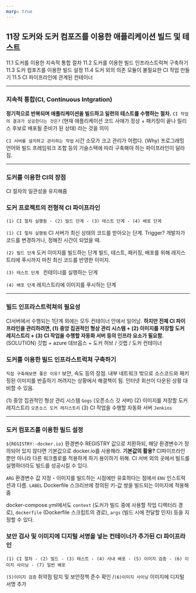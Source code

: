 ```yaml
---
marp: true
---
```


## 11장 도커와 도커 컴포즈를 이용한 애플리케이션 빌드 및 테스트
11.1 도커를 이용한 지속적 통합 절차
11.2 도커를 이용한 빌드 인프라스트럭쳐 구축하기
11.3 도커 컴포즈를 이용한 빌드 설정
11.4 도커 외의 의존 모듈이 불필요한 CI 작업 만들기
11.5 CI 파이프라인에 관계된 컨테이너

---
### 지속적 통합(CI, Continuous Intgration)
**정기적으로 반복되며 애플리케이션을 빌드하고 일련의 테스트를 수행하는 절차.**
`CI 작업의 결과가 성공한다는 것은?` (현재 애플리케이션 코드 사애가 정상 + 패키징이 끝나 릴리스 후보로 배포될 준비가 된 상태) 라는 것을 의미

`CI 서버를 설치하고 관리하는 작업` 시간 소모가 크고 관리가 어렵다. 
(Why) 프로그래밍 언어와 빌드 프레임워크 조합 등의 기술스택에 따라 구축해야 하는 파이프라인이 달라짐. 

---

### 도커를 이용한 CI의 장점
CI 절차의 일관성을 유지해줌

### 도커 프로젝트의 전형적 CI 파이프라인
```
(1) CI 절차 실행됨 - (2) 빌드 단계 - (3) 테스트 단계 - (4) 배포 단계
```

`(1) CI 절차 실행됨`  CI 서버가 최신 상태의 코드를 받아오는 단계. 
Trigger? 개발자가 코드를 변경하거나, 정해진 시간이 되었을 때.

`(2) 빌드 단계` 도커 이미지를 빌드하는 단계
빌드, 테스트, 패키징, 배포를 위해 레지스트리에 푸시까지 마친 최신 코드를 반영한 이미지.

`(3) 테스트 단계 ` 컨테이너를 실행하는 단계

`(4) 배포 단계` 레지스트리에 이미지를 푸시하는 단계

---

### 빌드 인프라스트럭쳐의 필요성
CI서버에서 수행되는 1단계 외에는 모두 컨테이너 안에서 일어남. 
**하지만 전체 CI 파이프라인을 관리하려면, (1) 중앙 집권적인 형상 관리 시스템 + (2) 이미지를 저장할 도커 레지스트리 + (3) CI 작업을 수행할 자동화 서버 등의 인프라 요소가 필요함.**
(SOLUTION) 깃헙 + azure 데브옵스 + 도커 허브 / 깃랩 / 도커 컨테이너

### 도커를 이용한 빌드 인프라스트럭쳐 구축하기
`직접 구축해보면 좋은 이유?` 보안, 속도 등의 장점. 내부 네트워크 밖으로 소스코드와 패키징된 이미지를 반출하기 꺼려지는 상황에서 해결책이 됨. 인터넷 회선이 다운된 상황 대비할 수 있음.

(1) 중앙 집권적인 형상 관리 시스템 `Gogs` (오픈소스 깃 서버)
(2) 이미지를 저장할 도커 레지스트리 `오픈소스 도커 레지스트리`
(3) CI 작업을 수행할 자동화 서버 `Jenkins`

---

### 도커 컴포즈를 이용한 빌드 설정

`${REGISTRY:-docker.io}` 환경변수 REGISTRY 값으로 치환하되, 해당 환경변수가 정의되어 있지 않다면 기본값으로 docker.io를 사용해라. 
**기본값의 활용?** CI파이프라인 뿐만 아니라 다른 워크플로를 적용하게 하기 용이하기 위해. CI 서버 외의 곳에서 빌드를 실행하더라도 빌드를 성공시킬 수 있다.

`ARG` 환경변수 값 지정 - 이미지를 빌드하는 시점에만 유효하다는 점에서 `ENV` 인스트럭션과 다름.
`LABEL` Dockerfile 스크리브에 정의된 키-값 쌍을 빌드되는 이미지에 적용해줌

docker-compose.yml에서도 `context` (도커가 빌드 중에 사용할 작업 디렉터리 경로), `dockerfile` (Dockerfile 스크립트의 경로), `args` (빌드 시에 전달할 인자) 등을 지정할 수 있다. 

### 보안 검사 및 이미지에 디지털 서명을 넣는 컨테이너가 추가된 CI 파이프라인
```
(1) CI 절차 - (2) 빌드 - (3) 테스트 - (4) 사내 배포 - (5) 이미지 검증 - (6) 이미지 사이닝 - (7) 일반 배포
```
`(5)이미지 검증`  취약점 탐지 및 보안정책 준수 확인 /`(6)이미지 사이닝` 이미지에 디지털 서명 추가

